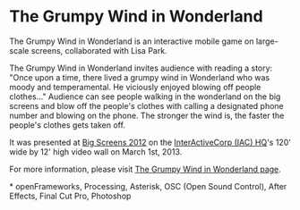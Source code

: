 The Grumpy Wind in Wonderland
==========

The Grumpy Wind in Wonderland is an interactive mobile game on large-scale screens, collaborated with Lisa Park.

The Grumpy Wind in Wonderland invites audience with reading a story:
"Once upon a time, there lived a grumpy wind in Wonderland who was moody and temperamental. He viciously enjoyed blowing off people clothes..."
Audience can see people walking in the wonderland on the big screens and blow off the people's clothes with calling a designated phone number and blowing on the phone. The stronger the wind is, the faster the people's clothes gets taken off.

It was presented at <a href="http://itp.nyu.edu/bigscreens/" target="_blank">Big Screens 2012</a> on the <a href="http://www.iachq.com/interactive/content.html" target="_blank">InterActiveCorp (IAC) HQ</a>'s 120' wide by 12' high video wall on March 1st, 2013.

For more information, please visit <a href="http://itp.nyu.edu/~jhl589/myblog/grumpy-wind" target="_blank">The Grumpy Wind in Wonderland page</a>.

\* openFrameworks, Processing, Asterisk, OSC (Open Sound Control), After Effects, Final Cut Pro, Photoshop
